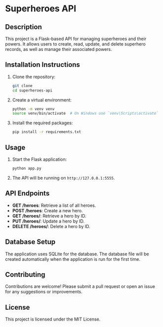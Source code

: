 # Superheroes API

## Description
This project is a Flask-based API for managing superheroes and their powers. It allows users to create, read, update, and delete superhero records, as well as manage their associated powers.

## Installation Instructions
1. Clone the repository:
   ```bash
   git clone 
   cd superheroes-api
   ```

2. Create a virtual environment:
   ```bash
   python -m venv venv
   source venv/bin/activate  # On Windows use `venv\Scripts\activate`
   ```

3. Install the required packages:
   ```bash
   pip install -r requirements.txt
   ```

## Usage
1. Start the Flask application:
   ```bash
   python app.py
   ```

2. The API will be running on `http://127.0.0.1:5555`.

## API Endpoints
- **GET /heroes**: Retrieve a list of all heroes.
- **POST /heroes**: Create a new hero.
- **GET /heroes/<id>**: Retrieve a hero by ID.
- **PUT /heroes/<id>**: Update a hero by ID.
- **DELETE /heroes/<id>**: Delete a hero by ID.

## Database Setup
The application uses SQLite for the database. The database file will be created automatically when the application is run for the first time.

## Contributing
Contributions are welcome! Please submit a pull request or open an issue for any suggestions or improvements.

## License
This project is licensed under the MIT License.
